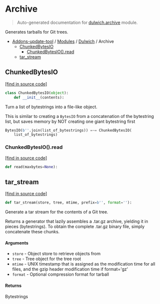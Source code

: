 # Archive

> Auto-generated documentation for [dulwich.archive](https://github.com/alchem1ster/AddOns-Update-Tool/blob/main/dulwich/archive.py) module.

Generates tarballs for Git trees.

- [Addons-update-tool](../README.md#addons-update-tool) / [Modules](../MODULES.md#addons-update-tool-modules) / [Dulwich](index.md#dulwich) / Archive
    - [ChunkedBytesIO](#chunkedbytesio)
        - [ChunkedBytesIO().read](#chunkedbytesioread)
    - [tar_stream](#tar_stream)

## ChunkedBytesIO

[[find in source code]](https://github.com/alchem1ster/AddOns-Update-Tool/blob/main/dulwich/archive.py#L35)

```python
class ChunkedBytesIO(object):
    def __init__(contents):
```

Turn a list of bytestrings into a file-like object.

This is similar to creating a `BytesIO` from a concatenation of the
bytestring list, but saves memory by NOT creating one giant bytestring
first

```python
BytesIO(b''.join(list_of_bytestrings)) =~= ChunkedBytesIO(
    list_of_bytestrings)
```

### ChunkedBytesIO().read

[[find in source code]](https://github.com/alchem1ster/AddOns-Update-Tool/blob/main/dulwich/archive.py#L50)

```python
def read(maxbytes=None):
```

## tar_stream

[[find in source code]](https://github.com/alchem1ster/AddOns-Update-Tool/blob/main/dulwich/archive.py#L72)

```python
def tar_stream(store, tree, mtime, prefix=b'', format=''):
```

Generate a tar stream for the contents of a Git tree.

Returns a generator that lazily assembles a .tar.gz archive, yielding it in
pieces (bytestrings). To obtain the complete .tar.gz binary file, simply
concatenate these chunks.

#### Arguments

- `store` - Object store to retrieve objects from
- `tree` - Tree object for the tree root
- `mtime` - UNIX timestamp that is assigned as the modification time for
  all files, and the gzip header modification time if format='gz'
- `format` - Optional compression format for tarball

#### Returns

Bytestrings

